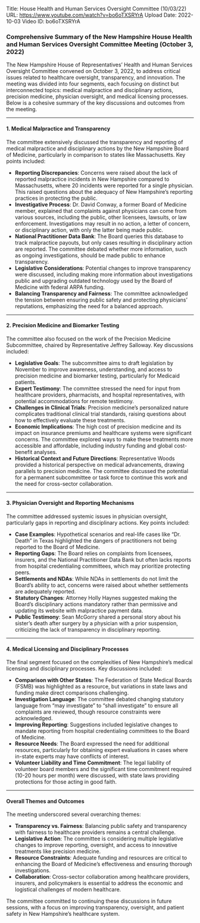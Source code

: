Title: House Health and Human Services Oversight Committee (10/03/22)
URL: https://www.youtube.com/watch?v=bo6oTXSRYrA
Upload Date: 2022-10-03
Video ID: bo6oTXSRYrA

### Comprehensive Summary of the New Hampshire House Health and Human Services Oversight Committee Meeting (October 3, 2022)

The New Hampshire House of Representatives’ Health and Human Services Oversight Committee convened on October 3, 2022, to address critical issues related to healthcare oversight, transparency, and innovation. The meeting was divided into four segments, each focusing on distinct but interconnected topics: medical malpractice and disciplinary actions, precision medicine, physician oversight, and medical licensing processes. Below is a cohesive summary of the key discussions and outcomes from the meeting.

---

#### **1. Medical Malpractice and Transparency**
The committee extensively discussed the transparency and reporting of medical malpractice and disciplinary actions by the New Hampshire Board of Medicine, particularly in comparison to states like Massachusetts. Key points included:
- **Reporting Discrepancies**: Concerns were raised about the lack of reported malpractice incidents in New Hampshire compared to Massachusetts, where 20 incidents were reported for a single physician. This raised questions about the adequacy of New Hampshire’s reporting practices in protecting the public.
- **Investigative Process**: Dr. David Conway, a former Board of Medicine member, explained that complaints against physicians can come from various sources, including the public, other licensees, lawsuits, or law enforcement. Investigations may result in no action, a letter of concern, or disciplinary action, with only the latter being made public.
- **National Practitioner Data Bank**: The Board queries this database to track malpractice payouts, but only cases resulting in disciplinary action are reported. The committee debated whether more information, such as ongoing investigations, should be made public to enhance transparency.
- **Legislative Considerations**: Potential changes to improve transparency were discussed, including making more information about investigations public and upgrading outdated technology used by the Board of Medicine with federal ARPA funding.
- **Balancing Transparency and Fairness**: The committee acknowledged the tension between ensuring public safety and protecting physicians’ reputations, emphasizing the need for a balanced approach.

---

#### **2. Precision Medicine and Biomarker Testing**
The committee also focused on the work of the Precision Medicine Subcommittee, chaired by Representative Jeffrey Salloway. Key discussions included:
- **Legislative Goals**: The subcommittee aims to draft legislation by November to improve awareness, understanding, and access to precision medicine and biomarker testing, particularly for Medicaid patients.
- **Expert Testimony**: The committee stressed the need for input from healthcare providers, pharmacists, and hospital representatives, with potential accommodations for remote testimony.
- **Challenges in Clinical Trials**: Precision medicine’s personalized nature complicates traditional clinical trial standards, raising questions about how to effectively evaluate these treatments.
- **Economic Implications**: The high cost of precision medicine and its impact on insurance premiums and healthcare systems were significant concerns. The committee explored ways to make these treatments more accessible and affordable, including industry funding and global cost-benefit analyses.
- **Historical Context and Future Directions**: Representative Woods provided a historical perspective on medical advancements, drawing parallels to precision medicine. The committee discussed the potential for a permanent subcommittee or task force to continue this work and the need for cross-sector collaboration.

---

#### **3. Physician Oversight and Reporting Mechanisms**
The committee addressed systemic issues in physician oversight, particularly gaps in reporting and disciplinary actions. Key points included:
- **Case Examples**: Hypothetical scenarios and real-life cases like “Dr. Death” in Texas highlighted the dangers of practitioners not being reported to the Board of Medicine.
- **Reporting Gaps**: The Board relies on complaints from licensees, insurers, and the National Practitioner Data Bank but often lacks reports from hospital credentialing committees, which may prioritize protecting peers.
- **Settlements and NDAs**: While NDAs in settlements do not limit the Board’s ability to act, concerns were raised about whether settlements are adequately reported.
- **Statutory Changes**: Attorney Holly Haynes suggested making the Board’s disciplinary actions mandatory rather than permissive and updating its website with malpractice payment data.
- **Public Testimony**: Sean McGorry shared a personal story about his sister’s death after surgery by a physician with a prior suspension, criticizing the lack of transparency in disciplinary reporting.

---

#### **4. Medical Licensing and Disciplinary Processes**
The final segment focused on the complexities of New Hampshire’s medical licensing and disciplinary processes. Key discussions included:
- **Comparison with Other States**: The Federation of State Medical Boards (FSMB) was highlighted as a resource, but variations in state laws and funding make direct comparisons challenging.
- **Investigation Language**: The committee debated changing statutory language from “may investigate” to “shall investigate” to ensure all complaints are reviewed, though resource constraints were acknowledged.
- **Improving Reporting**: Suggestions included legislative changes to mandate reporting from hospital credentialing committees to the Board of Medicine.
- **Resource Needs**: The Board expressed the need for additional resources, particularly for obtaining expert evaluations in cases where in-state experts may have conflicts of interest.
- **Volunteer Liability and Time Commitment**: The legal liability of volunteer board members and the significant time commitment required (10-20 hours per month) were discussed, with state laws providing protections for those acting in good faith.

---

#### **Overall Themes and Outcomes**
The meeting underscored several overarching themes:
- **Transparency vs. Fairness**: Balancing public safety and transparency with fairness to healthcare providers remains a central challenge.
- **Legislative Action**: The committee is considering multiple legislative changes to improve reporting, oversight, and access to innovative treatments like precision medicine.
- **Resource Constraints**: Adequate funding and resources are critical to enhancing the Board of Medicine’s effectiveness and ensuring thorough investigations.
- **Collaboration**: Cross-sector collaboration among healthcare providers, insurers, and policymakers is essential to address the economic and logistical challenges of modern healthcare.

The committee committed to continuing these discussions in future sessions, with a focus on improving transparency, oversight, and patient safety in New Hampshire’s healthcare system.